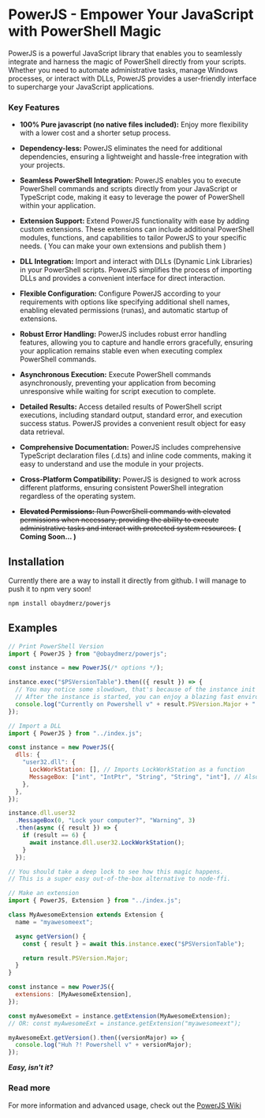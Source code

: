 # PowerJS - Empower Your JavaScript with PowerShell Magic

PowerJS is a powerful JavaScript library that enables you to seamlessly integrate and harness the magic of PowerShell directly from your scripts. Whether you need to automate administrative tasks, manage Windows processes, or interact with DLLs, PowerJS provides a user-friendly interface to supercharge your JavaScript applications.

### Key Features

- **100% Pure javascript (no native files included):** Enjoy more flexibility with a lower cost and a shorter setup process.

- **Dependency-less:** PowerJS eliminates the need for additional dependencies, ensuring a lightweight and hassle-free integration with your projects.

- **Seamless PowerShell Integration:** PowerJS enables you to execute PowerShell commands and scripts directly from your JavaScript or TypeScript code, making it easy to leverage the power of PowerShell within your application.

- **Extension Support:** Extend PowerJS functionality with ease by adding custom extensions. These extensions can include additional PowerShell modules, functions, and capabilities to tailor PowerJS to your specific needs. ( You can make your own extensions and publish them )

- **DLL Integration:** Import and interact with DLLs (Dynamic Link Libraries) in your PowerShell scripts. PowerJS simplifies the process of importing DLLs and provides a convenient interface for direct interaction.

- **Flexible Configuration:** Configure PowerJS according to your requirements with options like specifying additional shell names, enabling elevated permissions (runas), and automatic startup of extensions.

- **Robust Error Handling:** PowerJS includes robust error handling features, allowing you to capture and handle errors gracefully, ensuring your application remains stable even when executing complex PowerShell commands.

- **Asynchronous Execution:** Execute PowerShell commands asynchronously, preventing your application from becoming unresponsive while waiting for script execution to complete.

- **Detailed Results:** Access detailed results of PowerShell script executions, including standard output, standard error, and execution success status. PowerJS provides a convenient result object for easy data retrieval.

- **Comprehensive Documentation:** PowerJS includes comprehensive TypeScript declaration files (.d.ts) and inline code comments, making it easy to understand and use the module in your projects.

- **Cross-Platform Compatibility:** PowerJS is designed to work across different platforms, ensuring consistent PowerShell integration regardless of the operating system.

- ~~**Elevated Permissions:** Run PowerShell commands with elevated permissions when necessary, providing the ability to execute administrative tasks and interact with protected system resources.~~ **( Coming Soon... )**

## Installation

Currently there are a way to install it directly from github.
I will manage to push it to npm very soon!

```bash
npm install obaydmerz/powerjs
```

## Examples

```javascript
// Print PowerShell Version
import { PowerJS } from "@obaydmerz/powerjs";

const instance = new PowerJS(/* options */);

instance.exec("$PSVersionTable").then(({ result }) => {
  // You may notice some slowdown, that's because of the instance init process.
  // After the instance is started, you can enjoy a blazing fast environnement!
  console.log("Currently on Powershell v" + result.PSVersion.Major + "!");
});
```

```javascript
// Import a DLL
import { PowerJS } from "../index.js";

const instance = new PowerJS({
  dlls: {
    "user32.dll": {
      LockWorkStation: [], // Imports LockWorkStation as a function
      MessageBox: ["int", "IntPtr", "String", "String", "int"], // Also a function, Please note that the first item is the function type.
    },
  },
});

instance.dll.user32
  .MessageBox(0, "Lock your computer?", "Warning", 3)
  .then(async ({ result }) => {
    if (result == 6) {
      await instance.dll.user32.LockWorkStation();
    }
  });

// You should take a deep lock to see how this magic happens.
// This is a super easy out-of-the-box alternative to node-ffi.
```

```javascript
// Make an extension
import { PowerJS, Extension } from "../index.js";

class MyAwesomeExtension extends Extension {
  name = "myawesomeext";

  async getVersion() {
    const { result } = await this.instance.exec("$PSVersionTable");

    return result.PSVersion.Major;
  }
}

const instance = new PowerJS({
  extensions: [MyAwesomeExtension],
});

const myAwesomeExt = instance.getExtension(MyAwesomeExtension);
// OR: const myAwesomeExt = instance.getExtension("myawesomeext");

myAwesomeExt.getVersion().then((versionMajor) => {
  console.log("Huh ?! Powershell v" + versionMajor);
});
```

**_Easy, isn't it?_**

### Read more

For more information and advanced usage, check out the [PowerJS Wiki](https://github.com/obaydmerz/powerjs/wiki)

